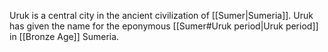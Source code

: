 Uruk is a central city in the ancient civilization of [[Sumer|Sumeria]]. Uruk has given the name for the eponymous [[Sumer#Uruk period|Uruk period]] in [[Bronze Age]] Sumeria. 